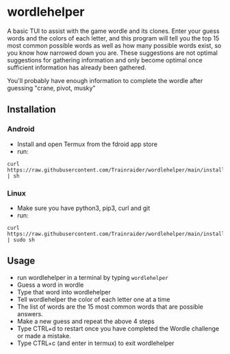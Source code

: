 # wordlehelper

A basic TUI to assist with the game wordle and its clones. Enter your guess words and the colors of each letter, and this program will tell you the top 15 most common possible words as well as how many possible words exist, so you know how narrowed down you are. These suggestions are not optimal suggestions for gathering information and only become optimal once sufficient information has already been gathered.

You'll probably have enough information to complete the wordle after guessing "crane, pivot, musky"

## Installation

### Android

* Install and open Termux from the fdroid app store
* run:

```
curl https://raw.githubusercontent.com/Trainraider/wordlehelper/main/install.sh | sh
```

### Linux
* Make sure you have python3, pip3, curl and git
* run:

```
curl https://raw.githubusercontent.com/Trainraider/wordlehelper/main/install.sh | sudo sh
```

## Usage

* run wordlehelper in a terminal by typing `wordlehelper`
* Guess a word in wordle
* Type that word into wordlehelper
* Tell wordlehelper the color of each letter one at a time
* The list of words are the 15 most common words that are possible answers.
* Make a new guess and repeat the above 4 steps
* Type CTRL+d to restart once you have completed the Wordle challenge or made a mistake.
* Type CTRL+c (and enter in termux) to exit wordlehelper



